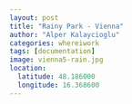 ```yaml
---
layout: post
title: "Rainy Park - Vienna"
author: "Alper Kalaycioglu"
categories: whereiwork
tags: [documentation]
image: vienna5-rain.jpg
location:
  latitude: 48.186000
  longitude: 16.368600
---
```

